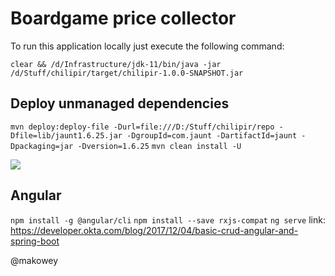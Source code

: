 # Boardgame price collector


To run this application locally just execute the following command:  

`clear && /d/Infrastructure/jdk-11/bin/java -jar /d/Stuff/chilipir/target/chilipir-1.0.0-SNAPSHOT.jar`

## Deploy unmanaged dependencies

`mvn deploy:deploy-file -Durl=file:///D:/Stuff/chilipir/repo -Dfile=lib/jaunt1.6.25.jar -DgroupId=com.jaunt -DartifactId=jaunt -Dpackaging=jar -Dversion=1.6.25`
`mvn clean install -U`

<img src="https://i.pinimg.com/originals/2f/c4/fe/2fc4fee4a8c5ed906bd4fe0286fc309f.png">  

## Angular

`npm install -g @angular/cli`
`npm install --save rxjs-compat`
`ng serve`
link: https://developer.okta.com/blog/2017/12/04/basic-crud-angular-and-spring-boot

@makowey